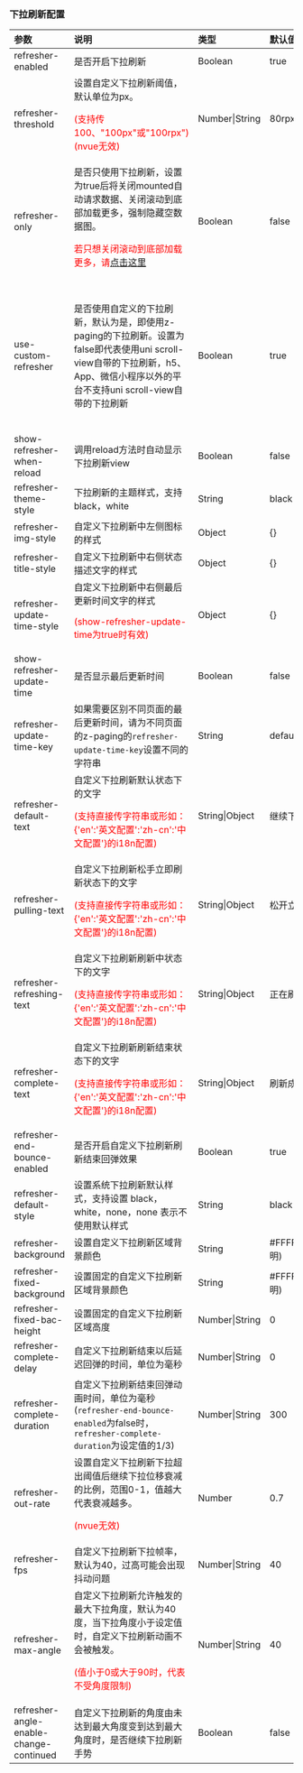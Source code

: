 ### 下拉刷新配置

| 参数                                              | 说明                                                         | 类型           | 默认值          | 可选值                                                       |
| :------------------------------------------------ | :----------------------------------------------------------- | :------------- | :-------------- | :----------------------------------------------------------- |
| refresher-enabled                                 | 是否开启下拉刷新                                             | Boolean        | true            | false                                                        |
| refresher-threshold                               | 设置自定义下拉刷新阈值，默认单位为px。<p style="color:red;">(支持传100、"100px"或"100rpx")(nvue无效)</p> | Number\|String | 80rpx           | -                                                            |
| refresher-only <Badge text="1.6.6"/>              | 是否只使用下拉刷新，设置为true后将关闭mounted自动请求数据、关闭滚动到底部加载更多，强制隐藏空数据图。<p style="color:red;">若只想关闭滚动到底部加载更多，请[点击这里](./loading-more)</p> | Boolean        | false           | true                                                         |
| use-custom-refresher                              | 是否使用自定义的下拉刷新，默认为是，即使用z-paging的下拉刷新。设置为false即代表使用uni scroll-view自带的下拉刷新，h5、App、微信小程序以外的平台不支持uni scroll-view自带的下拉刷新 | Boolean        | true            | h5、App、微信小程序以外的平台设置为false时，无法使用下拉刷新 |
| show-refresher-when-reload <Badge text="1.7.2"/>  | 调用reload方法时自动显示下拉刷新view                         | Boolean        | false           | true                                                         |
| refresher-theme-style                             | 下拉刷新的主题样式，支持black，white                         | String         | black           | white                                                        |
| refresher-img-style <Badge text="2.0.2"/>         | 自定义下拉刷新中左侧图标的样式                               | Object         | {}              | -                                                            |
| refresher-title-style <Badge text="2.0.2"/>       | 自定义下拉刷新中右侧状态描述文字的样式                       | Object         | {}              | -                                                            |
| refresher-update-time-style <Badge text="2.0.2"/> | 自定义下拉刷新中右侧最后更新时间文字的样式<p style="color:red;">(show-refresher-update-time为true时有效)</p> | Object         | {}              | -                                                            |
| show-refresher-update-time <Badge text="1.6.7"/>  | 是否显示最后更新时间                                         | Boolean        | false           | true                                                         |
| refresher-update-time-key <Badge text="1.6.7"/>   | 如果需要区别不同页面的最后更新时间，请为不同页面的z-paging的`refresher-update-time-key`设置不同的字符串 | String         | default         | -                                                            |
| refresher-default-text                            | 自定义下拉刷新默认状态下的文字<p style="color:red;">(支持直接传字符串或形如：{'en':'英文配置':'zh-cn':'中文配置'}的i18n配置)</p> | String\|Object | 继续下拉刷新    | -                                                            |
| refresher-pulling-text                            | 自定义下拉刷新松手立即刷新状态下的文字<p style="color:red;">(支持直接传字符串或形如：{'en':'英文配置':'zh-cn':'中文配置'}的i18n配置)</p> | String\|Object | 松开立即刷新    | -                                                            |
| refresher-refreshing-text                         | 自定义下拉刷新刷新中状态下的文字<p style="color:red;">(支持直接传字符串或形如：{'en':'英文配置':'zh-cn':'中文配置'}的i18n配置)</p> | String\|Object | 正在刷新...     | -                                                            |
| refresher-complete-text <Badge text="2.0.6"/>     | 自定义下拉刷新刷新结束状态下的文字<p style="color:red;">(支持直接传字符串或形如：{'en':'英文配置':'zh-cn':'中文配置'}的i18n配置)</p> | String\|Object | 刷新成功        | -                                                            |
| refresher-end-bounce-enabled                      | 是否开启自定义下拉刷新刷新结束回弹效果                       | Boolean        | true            | false                                                        |
| refresher-default-style                           | 设置系统下拉刷新默认样式，支持设置 black，white，none，none 表示不使用默认样式 | String         | black           | white、none                                                  |
| refresher-background                              | 设置自定义下拉刷新区域背景颜色                               | String         | #FFFFFF00(透明) | -                                                            |
| refresher-fixed-background                        | 设置固定的自定义下拉刷新区域背景颜色                         | String         | #FFFFFF00(透明) | -                                                            |
| refresher-fixed-bac-height                        | 设置固定的自定义下拉刷新区域高度                             | Number\|String | 0               | -                                                            |
| refresher-complete-delay <Badge text="2.0.6"/>    | 自定义下拉刷新结束以后延迟回弹的时间，单位为毫秒             | Number\|String | 0               | -                                                            |
| refresher-complete-duration <Badge text="2.0.6"/> | 自定义下拉刷新结束回弹动画时间，单位为毫秒(`refresher-end-bounce-enabled`为false时，`refresher-complete-duration`为设定值的1/3) | Number\|String | 300             | -                                                            |
| refresher-out-rate                                | 设置自定义下拉刷新下拉超出阈值后继续下拉位移衰减的比例，范围0-1，值越大代表衰减越多。<p style="color:red;">(nvue无效)</p> | Number         | 0.7             | -                                                            |
| refresher-fps                                     | 自定义下拉刷新下拉帧率，默认为40，过高可能会出现抖动问题     | Number\|String | 40              | -                                                            |
| refresher-max-angle                               | 自定义下拉刷新允许触发的最大下拉角度，默认为40度，当下拉角度小于设定值时，自定义下拉刷新动画不会被触发。<p style="color:red;">(值小于0或大于90时，代表不受角度限制)</p> | Number\|String | 40              | 0-90                                                         |
| refresher-angle-enable-change-continued           | 自定义下拉刷新的角度由未达到最大角度变到达到最大角度时，是否继续下拉刷新手势 | Boolean        | false           | true                                                         |